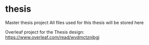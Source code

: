 # thesis
Master thesis project
All files used for this thesis will be stored here

Overleaf project for the Thesis design: https://www.overleaf.com/read/wvdmctznjbgj
